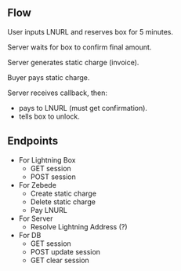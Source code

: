 ## Flow

User inputs LNURL and reserves box for 5 minutes.

Server waits for box to confirm final amount.

Server generates static charge (invoice).

Buyer pays static charge.

Server receives callback, then:
  - pays to LNURL (must get confirmation).
  - tells box to unlock.

## Endpoints
  * For Lightning Box
    - GET  session
    - POST session
  * For Zebede
    - Create static charge
    - Delete static charge
    - Pay LNURL
  * For Server
    - Resolve Lightning Address (?)
  * For DB
    - GET  session
    - POST update session
    - GET  clear  session
